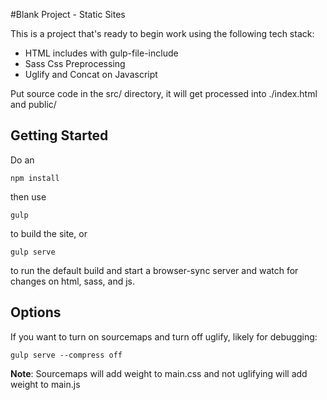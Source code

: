 #Blank Project - Static Sites

This is a project that's ready to begin work using the following tech stack:

* HTML includes with gulp-file-include
* Sass Css Preprocessing
* Uglify and Concat on Javascript

Put source code in the src/ directory, it will get processed into ./index.html and public/

## Getting Started
Do an 
    
    npm install
    
then use 

    gulp

to build the site, or 

    gulp serve

to run the default build and start a browser-sync server and watch for changes on html, sass, and js.

## Options

If you want to turn on sourcemaps and turn off uglify, likely for debugging:

    gulp serve --compress off

**Note**: Sourcemaps will add weight to main.css and not uglifying will add weight to main.js
